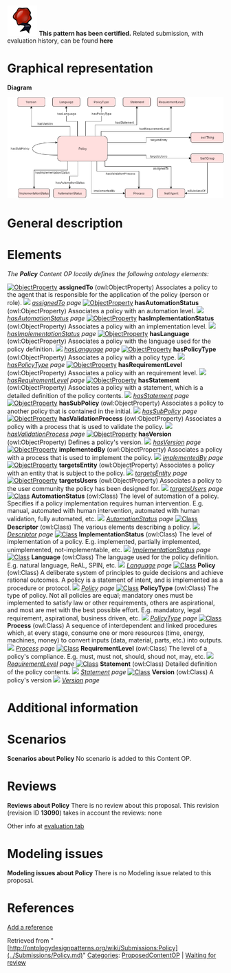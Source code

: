 [![](../images/thumb/b/b5/Certified.png/70px-Certified.png)](../Image/Certified.png.md "Certified.png") __This pattern has been certified.__
Related submission, with evaluation history, can be found __here__





#  Graphical representation


__Diagram__




[![Image:Policies_ODP.png](../images/8/8b/Policies_ODP.png)](../Image/Policies_ODP.png.md "Image:Policies_ODP.png")




#  General description


  




#  Elements


_The __Policy__ Content OP locally defines the following ontology elements:_



[![ObjectProperty](../../../../../../../../../../../../../images/thumb/c/c3/ObjectProperty.gif/20px-ObjectProperty.gif)](../Image/ObjectProperty.gif.md "ObjectProperty") __assignedTo__ (owl:ObjectProperty) Associates a policy to the agent that is responsible for the application of the policy (person or role). 
 [![](../../../../../../../../../../../../../../../../../../../../../../../images/thumb/8/87/ArrowRight.gif/11px-ArrowRight.gif)](../Image/ArrowRight.gif.md "ArrowRight.gif") _[assignedTo](../Submissions/Policy/assignedTo.md "Submissions:Policy/assignedTo") page_
[![ObjectProperty](../../../../../../../../../../../../../images/thumb/c/c3/ObjectProperty.gif/20px-ObjectProperty.gif)](../Image/ObjectProperty.gif.md "ObjectProperty") __hasAutomationStatus__ (owl:ObjectProperty) Associates a policy with an automation level. 
 [![](../../../../../../../../../../../../../../../../../../../../../../../images/thumb/8/87/ArrowRight.gif/11px-ArrowRight.gif)](../Image/ArrowRight.gif.md "ArrowRight.gif") _[hasAutomationStatus](../Submissions/Policy/hasAutomationStatus.md "Submissions:Policy/hasAutomationStatus") page_
[![ObjectProperty](../../../../../../../../../../../../../images/thumb/c/c3/ObjectProperty.gif/20px-ObjectProperty.gif)](../Image/ObjectProperty.gif.md "ObjectProperty") __hasImplementationStatus__ (owl:ObjectProperty) Associates a policy with an implementation level. 
 [![](../../../../../../../../../../../../../../../../../../../../../../../images/thumb/8/87/ArrowRight.gif/11px-ArrowRight.gif)](../Image/ArrowRight.gif.md "ArrowRight.gif") _[hasImplementationStatus](../Submissions/Policy/hasImplementationStatus.md "Submissions:Policy/hasImplementationStatus") page_
[![ObjectProperty](../../../../../../../../../../../../../images/thumb/c/c3/ObjectProperty.gif/20px-ObjectProperty.gif)](../Image/ObjectProperty.gif.md "ObjectProperty") __hasLanguage__ (owl:ObjectProperty) Associates a policy with the language used for the policy definition. 
 [![](../../../../../../../../../../../../../../../../../../../../../../../images/thumb/8/87/ArrowRight.gif/11px-ArrowRight.gif)](../Image/ArrowRight.gif.md "ArrowRight.gif") _[hasLanguage](../Submissions/Policy/hasLanguage.md "Submissions:Policy/hasLanguage") page_
[![ObjectProperty](../../../../../../../../../../../../../images/thumb/c/c3/ObjectProperty.gif/20px-ObjectProperty.gif)](../Image/ObjectProperty.gif.md "ObjectProperty") __hasPolicyType__ (owl:ObjectProperty) Associates a policy with a policy type. 
 [![](../../../../../../../../../../../../../../../../../../../../../../../images/thumb/8/87/ArrowRight.gif/11px-ArrowRight.gif)](../Image/ArrowRight.gif.md "ArrowRight.gif") _[hasPolicyType](../Submissions/Policy/hasPolicyType.md "Submissions:Policy/hasPolicyType") page_
[![ObjectProperty](../../../../../../../../../../../../../images/thumb/c/c3/ObjectProperty.gif/20px-ObjectProperty.gif)](../Image/ObjectProperty.gif.md "ObjectProperty") __hasRequirementLevel__ (owl:ObjectProperty) Associates a policy with an requirement level. 
 [![](../../../../../../../../../../../../../../../../../../../../../../../images/thumb/8/87/ArrowRight.gif/11px-ArrowRight.gif)](../Image/ArrowRight.gif.md "ArrowRight.gif") _[hasRequirementLevel](../Submissions/Policy/hasRequirementLevel.md "Submissions:Policy/hasRequirementLevel") page_
[![ObjectProperty](../../../../../../../../../../../../../images/thumb/c/c3/ObjectProperty.gif/20px-ObjectProperty.gif)](../Image/ObjectProperty.gif.md "ObjectProperty") __hasStatement__ (owl:ObjectProperty) Associates a policy with a statement, which is a detailed definition of the policy contents. 
 [![](../../../../../../../../../../../../../../../../../../../../../../../images/thumb/8/87/ArrowRight.gif/11px-ArrowRight.gif)](../Image/ArrowRight.gif.md "ArrowRight.gif") _[hasStatement](../Submissions/Policy/hasStatement.md "Submissions:Policy/hasStatement") page_
[![ObjectProperty](../../../../../../../../../../../../../images/thumb/c/c3/ObjectProperty.gif/20px-ObjectProperty.gif)](../Image/ObjectProperty.gif.md "ObjectProperty") __hasSubPolicy__ (owl:ObjectProperty) Associates a policy to another policy that is contained in the initial. 
 [![](../../../../../../../../../../../../../../../../../../../../../../../images/thumb/8/87/ArrowRight.gif/11px-ArrowRight.gif)](../Image/ArrowRight.gif.md "ArrowRight.gif") _[hasSubPolicy](../Submissions/Policy/hasSubPolicy.md "Submissions:Policy/hasSubPolicy") page_
[![ObjectProperty](../../../../../../../../../../../../../images/thumb/c/c3/ObjectProperty.gif/20px-ObjectProperty.gif)](../Image/ObjectProperty.gif.md "ObjectProperty") __hasValidationProcess__ (owl:ObjectProperty) Associates a policy with a process that is used to validate the policy. 
 [![](../../../../../../../../../../../../../../../../../../../../../../../images/thumb/8/87/ArrowRight.gif/11px-ArrowRight.gif)](../Image/ArrowRight.gif.md "ArrowRight.gif") _[hasValidationProcess](../Submissions/Policy/hasValidationProcess.md "Submissions:Policy/hasValidationProcess") page_
[![ObjectProperty](../../../../../../../../../../../../../images/thumb/c/c3/ObjectProperty.gif/20px-ObjectProperty.gif)](../Image/ObjectProperty.gif.md "ObjectProperty") __hasVersion__ (owl:ObjectProperty) Defines a policy's version. 
 [![](../../../../../../../../../../../../../../../../../../../../../../../images/thumb/8/87/ArrowRight.gif/11px-ArrowRight.gif)](../Image/ArrowRight.gif.md "ArrowRight.gif") _[hasVersion](../Submissions/Policy/hasVersion.md "Submissions:Policy/hasVersion") page_
[![ObjectProperty](../../../../../../../../../../../../../images/thumb/c/c3/ObjectProperty.gif/20px-ObjectProperty.gif)](../Image/ObjectProperty.gif.md "ObjectProperty") __implementedBy__ (owl:ObjectProperty) Associates a policy with a process that is used to implement the policy. 
 [![](../../../../../../../../../../../../../../../../../../../../../../../images/thumb/8/87/ArrowRight.gif/11px-ArrowRight.gif)](../Image/ArrowRight.gif.md "ArrowRight.gif") _[implementedBy](../Submissions/Policy/implementedBy.md "Submissions:Policy/implementedBy") page_
[![ObjectProperty](../../../../../../../../../../../../../images/thumb/c/c3/ObjectProperty.gif/20px-ObjectProperty.gif)](../Image/ObjectProperty.gif.md "ObjectProperty") __targetsEntity__ (owl:ObjectProperty) Associates a policy with an entity that is subject to the policy. 
 [![](../../../../../../../../../../../../../../../../../../../../../../../images/thumb/8/87/ArrowRight.gif/11px-ArrowRight.gif)](../Image/ArrowRight.gif.md "ArrowRight.gif") _[targetsEntity](../Submissions/Policy/targetsEntity.md "Submissions:Policy/targetsEntity") page_
[![ObjectProperty](../../../../../../../../../../../../../images/thumb/c/c3/ObjectProperty.gif/20px-ObjectProperty.gif)](../Image/ObjectProperty.gif.md "ObjectProperty") __targetsUsers__ (owl:ObjectProperty) Associates a policy to the user community the policy has been designed for. 
 [![](../../../../../../../../../../../../../../../../../../../../../../../images/thumb/8/87/ArrowRight.gif/11px-ArrowRight.gif)](../Image/ArrowRight.gif.md "ArrowRight.gif") _[targetsUsers](../Submissions/Policy/targetsUsers.md "Submissions:Policy/targetsUsers") page_
[![Class](../../../../../../../../../../images/thumb/2/27/Class.gif/20px-Class.gif)](../Image/Class.gif.md "Class") __AutomationStatus__ (owl:Class) The level of automation of a policy. Specifies if a policy implementation requires human intervention. E.g. manual, automated with human intervention, automated with human validation, fully automated, etc. 
 [![](../../../../../../../../../../../../../../../../../../../../../../../images/thumb/8/87/ArrowRight.gif/11px-ArrowRight.gif)](../Image/ArrowRight.gif.md "ArrowRight.gif") _[AutomationStatus](../Submissions/Policy/AutomationStatus.md "Submissions:Policy/AutomationStatus") page_
[![Class](../../../../../../../../../../images/thumb/2/27/Class.gif/20px-Class.gif)](../Image/Class.gif.md "Class") __Descriptor__ (owl:Class) The various elements describing a policy. 
 [![](../../../../../../../../../../../../../../../../../../../../../../../images/thumb/8/87/ArrowRight.gif/11px-ArrowRight.gif)](../Image/ArrowRight.gif.md "ArrowRight.gif") _[Descriptor](../Submissions/Policy/Descriptor.md "Submissions:Policy/Descriptor") page_
[![Class](../../../../../../../../../../images/thumb/2/27/Class.gif/20px-Class.gif)](../Image/Class.gif.md "Class") __ImplementationStatus__ (owl:Class) The level of implementation of a policy. E.g. implemented, partially implemented, unimplemented, not-implementable, etc. 
 [![](../../../../../../../../../../../../../../../../../../../../../../../images/thumb/8/87/ArrowRight.gif/11px-ArrowRight.gif)](../Image/ArrowRight.gif.md "ArrowRight.gif") _[ImplementationStatus](../Submissions/Policy/ImplementationStatus.md "Submissions:Policy/ImplementationStatus") page_
[![Class](../../../../../../../../../../images/thumb/2/27/Class.gif/20px-Class.gif)](../Image/Class.gif.md "Class") __Language__ (owl:Class) The language used for the policy definition. E.g. natural language, ReAL, SPIN, etc. 
 [![](../../../../../../../../../../../../../../../../../../../../../../../images/thumb/8/87/ArrowRight.gif/11px-ArrowRight.gif)](../Image/ArrowRight.gif.md "ArrowRight.gif") _[Language](../Submissions/Policy/Language.md "Submissions:Policy/Language") page_
[![Class](../../../../../../../../../../images/thumb/2/27/Class.gif/20px-Class.gif)](../Image/Class.gif.md "Class") __Policy__ (owl:Class) A deliberate system of principles to guide decisions and achieve rational outcomes. A policy is a statement of intent, and is implemented as a procedure or protocol. 
 [![](../../../../../../../../../../../../../../../../../../../../../../../images/thumb/8/87/ArrowRight.gif/11px-ArrowRight.gif)](../Image/ArrowRight.gif.md "ArrowRight.gif") _[Policy](../Submissions/Policy/Policy.md "Submissions:Policy/Policy") page_
[![Class](../../../../../../../../../../images/thumb/2/27/Class.gif/20px-Class.gif)](../Image/Class.gif.md "Class") __PolicyType__ (owl:Class) The type of policy. Not all policies are equal; mandatory ones must be implemented to satisfy law or other requirements, others are aspirational, and most are met with the best possible effort. E.g. mandatory, legal requirement, aspirational, business driven, etc. 
 [![](../../../../../../../../../../../../../../../../../../../../../../../images/thumb/8/87/ArrowRight.gif/11px-ArrowRight.gif)](../Image/ArrowRight.gif.md "ArrowRight.gif") _[PolicyType](../Submissions/Policy/PolicyType.md "Submissions:Policy/PolicyType") page_
[![Class](../../../../../../../../../../images/thumb/2/27/Class.gif/20px-Class.gif)](../Image/Class.gif.md "Class") __Process__ (owl:Class) A sequence of interdependent and linked procedures which, at every stage, consume one or more resources (time, energy, machines, money) to convert inputs (data, material, parts, etc.) into outputs. 
 [![](../../../../../../../../../../../../../../../../../../../../../../../images/thumb/8/87/ArrowRight.gif/11px-ArrowRight.gif)](../Image/ArrowRight.gif.md "ArrowRight.gif") _[Process](../Submissions/Policy/Process.md "Submissions:Policy/Process") page_
[![Class](../../../../../../../../../../images/thumb/2/27/Class.gif/20px-Class.gif)](../Image/Class.gif.md "Class") __RequirementLevel__ (owl:Class) The level of a policy's compliance. E.g. must, must not, should, shoud not, may, etc. 
 [![](../../../../../../../../../../../../../../../../../../../../../../../images/thumb/8/87/ArrowRight.gif/11px-ArrowRight.gif)](../Image/ArrowRight.gif.md "ArrowRight.gif") _[RequirementLevel](../Submissions/Policy/RequirementLevel.md "Submissions:Policy/RequirementLevel") page_
[![Class](../../../../../../../../../../images/thumb/2/27/Class.gif/20px-Class.gif)](../Image/Class.gif.md "Class") __Statement__ (owl:Class) Detailed definition of the policy contents. 
 [![](../../../../../../../../../../../../../../../../../../../../../../../images/thumb/8/87/ArrowRight.gif/11px-ArrowRight.gif)](../Image/ArrowRight.gif.md "ArrowRight.gif") _[Statement](../Submissions/Policy/Statement.md "Submissions:Policy/Statement") page_
[![Class](../../../../../../../../../../images/thumb/2/27/Class.gif/20px-Class.gif)](../Image/Class.gif.md "Class") __Version__ (owl:Class) A policy's version 
 [![](../../../../../../../../../../../../../../../../../../../../../../../images/thumb/8/87/ArrowRight.gif/11px-ArrowRight.gif)](../Image/ArrowRight.gif.md "ArrowRight.gif") _[Version](../Submissions/Policy/Version.md "Submissions:Policy/Version") page_
#  Additional information


#  Scenarios



__Scenarios about Policy__
No scenario is added to this Content OP.




#  Reviews



__Reviews about Policy__
There is no review about this proposal.
This revision (revision ID __13090__) takes in account the reviews: none


Other info at [evaluation tab](http://ontologydesignpatterns.org/wiki/index.php?title=Submissions:Policy&action=evaluation "http://ontologydesignpatterns.org/wiki/index.php?title=Submissions:Policy&action=evaluation")




  




#  Modeling issues



__Modeling issues about Policy__
There is no Modeling issue related to this proposal.




  




#  References


[Add a reference](index.php@title=Odp%253AAdd_reference&subject=../Submissions/Policy.md "http://ontologydesignpatterns.org/wiki/index.php?title=Odp:Add_reference&subject=Submissions%3APolicy")





Retrieved from "[http://ontologydesignpatterns.org/wiki/Submissions:Policy](../Submissions/Policy.md)"
 [Categories](http://ontologydesignpatterns.org/wiki/Special:Categories "Special:Categories"): [ProposedContentOP](../Category/ProposedContentOP.md "Category:ProposedContentOP") | [Waiting for review](../Category/Waiting_for_review.md "Category:Waiting for review")